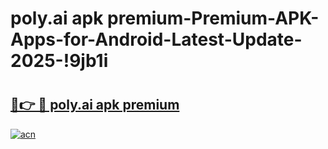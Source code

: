 # poly.ai apk premium-Premium-APK-Apps-for-Android-Latest-Update-2025-!9jb1i

# <h2><a href="https://googleone.com">🔗👉 🔴 poly.ai apk premium</a></h2>

[![acn](https://github.com/user-attachments/assets/0f9c940e-d8b0-45ae-aac7-cd30a18b3e1c)](https://googleone.com)

